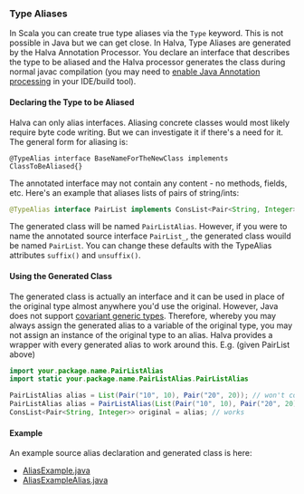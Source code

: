 ### Type Aliases

In Scala you can create true type aliases via the `Type` keyword. This is not possible in Java but we can get close. In Halva, Type Aliases are generated by the Halva Annotation Processor. You declare an interface that describes the type to be aliased and the Halva processor generates the class during normal javac compilation (you may need to [enable Java Annotation processing](../../../../../../../../IDEs.md) in your IDE/build tool).

#### Declaring the Type to be Aliased

Halva can only alias interfaces. Aliasing concrete classes would most likely require byte code writing. But we can investigate it if there's a need for it. The general form for aliasing is:

```
@TypeAlias interface BaseNameForTheNewClass implements ClassToBeAliased{}
```

The annotated interface may not contain any content - no methods, fields, etc. Here's an example that aliases lists of pairs of string/ints:

```java
@TypeAlias interface PairList implements ConsList<Pair<String, Integer>>{}
```

The generated class will be named `PairListAlias`. However, if you were to name the annotated source interface `PairList_`, the generated class wouild be named `PairList`. You can change these defaults with the TypeAlias attributes `suffix()` and `unsuffix()`.

#### Using the Generated Class 

The generated class is actually an interface and it can be used in place of the original type almost anywhere you'd use the original. However, Java does not support [covariant generic types](http://www.ibm.com/developerworks/library/j-jtp01255/). Therefore, whereby you may always assign the generated alias to a variable of the original type, you may not assign an instance of the original type to an alias. Halva provides a wrapper with every generated alias to work around this. E.g. (given PairList above)

```java
import your.package.name.PairListAlias
import static your.package.name.PairListAlias.PairListAlias

PairListAlias alias = List(Pair("10", 10), Pair("20", 20)); // won't compile - PairListAlias is not a ConsList<Pair<String, Integer>>
PairListAlias alias = PairListAlias(List(Pair("10", 10), Pair("20", 20))); // works
ConsList<Pair<String, Integer>> original = alias; // works
```

#### Example

An example source alias declaration and generated class is here:

* [AliasExample.java](https://github.com/Randgalt/halva/blob/master/examples/example-generated/AliasExample.java)
* [AliasExampleAlias.java](https://github.com/Randgalt/halva/blob/master/examples/example-generated/AliasExampleAlias.java)
